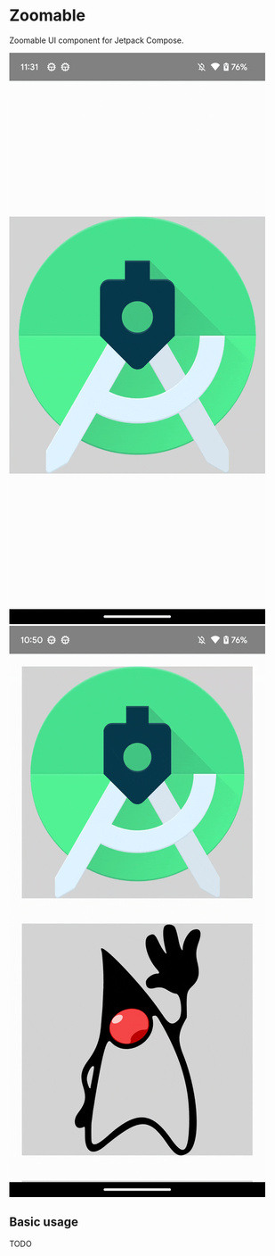# Zoomable

Zoomable UI component for Jetpack Compose.

<img src="https://github.com/jugyo/Zoomable/blob/main/screenshots/BasicZoomableSample.gif?raw=true" width="460">

<img src="https://github.com/jugyo/Zoomable/blob/main/screenshots/InstagramLikeZoomableSample.gif?raw=true" width="460">

## Basic usage

TODO
